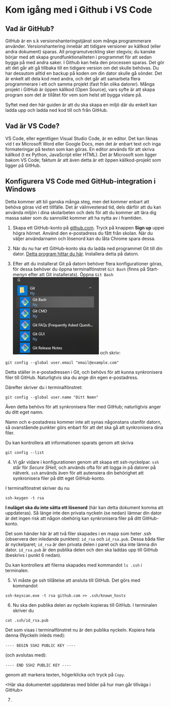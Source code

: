 # Kom igång med i Github i VS Code
## Vad är GitHub?
GitHub är en s.k versionshanteringstjänst som många programmerare använder. Versionshantering innebär att tidigare versioner av källkod (eller andra dokument) sparas. All programutveckling sker stegvis; du kanske börjar med att skapa grundfunktionaliteten i programmet för att sedan bygga på med andra saker. I Github kan hela den processen sparas. Det gör att det går att gå tillbaka till en tidigare version om det skulle behövas. Du har dessutom alltid en backup på koden om din dator skulle gå sönder. Det är enkelt att dela kod med andra, och det går att samarbeta flera programmerare i ett och samma projekt (fast från olika datorer). Många projekt i GitHub är öppen källkod (Open Source), vars syfte är att skapa program som det är tillåtet för vem som helst att bygga vidare på. 

Syftet med den här guiden är att du ska skapa en miljö där du enkelt kan ladda upp och ladda ned kod till och från GitHub.

## Vad är VS Code?
VS Code, eller egentligen Visual Studio Code, är en editor. Det kan liknas vid t ex Microsoft Word eller Google Docs, men det är enbart text och inga formateringar på texten som kan göras. En editor används för att skriva källkod (t ex Python, JavaScript eller HTML). Det är Microsoft som ligger bakom VS Code; faktum är att även detta är ett öppen källkod-projekt som ligger på GitHub.

## Konfigurera VS Code med GitHub-integration i Windows
Detta kommer att bli ganska många steg, men det kommer enbart att behöva göras vid ett tillfälle. Det är välinvesterad tid, dels därför att du kan använda miljön i dina skolarbeten och dels för att du kommer att lära dig massa saker som du sannolikt kommer att ha nytta av i framtiden.

1. Skapa ett GitHub-konto på [github.com](https://github.com). Tryck på knappen **Sign up** uppei högra hörnet. Använd den e-postadress du fått från skolan. När du väljer användarnamn och lösenord kan du låta Chrome spara dessa.

2. När du nu har ett GitHub-konto ska du ladda ned programmet Git till din dator. [Detta program hittar du här](https://git-scm.com/download/). Installera detta på datorn.

3. Efter att du installerat Git på datorn behöver flera konfigurationer göras, för dessa behöver du öppna terminalfönstret `Git Bash` (finns på Start-menyn efter att Git installerats). Öppna `Git Bash`
![](git_start_menu.png)
och skriv:

```
git config --global user.email "email@example.com"
```
Detta ställer in e-postadressen i Git, och behövs för att kunna synkronisera filer till GitHub. Naturligtvis ska du ange din egen e-postadress.

Därefter skriver du i terminalfönstret:

```
git config --global user.name "Ditt Namn"
```

Även detta behövs för att synkronisera filer med GitHub; naturligtvis anger du ditt eget namn.

Namn och e-postadress kommer inte att synas någonstans utanför datorn, så ovanstående punkter görs enbart för att det ska gå att synkronisera dina filer.

Du kan kontrollera att informationen sparats genom att skriva

```
git config --list
```

4. Vi går vidare i konfigurationen genom att skapa ett ssh-nyckelpar. `ssh` står för *Secure SHell*, och används ofta för att logga in på datorer på nätverk. `ssh` används även för att autensiera din behörighet att synkronisera filer på ditt eget GitHub-konto.

I terminalfönstret skriver du nu

```
ssh-keygen -t rsa
```

**I nuläget ska du inte sätta ett lösenord** (här kan detta dokument komma att uppdateras). Så länge inte den privata nyckeln (se nedan) lämnar din dator är det ingen risk att någon obehörig kan synkronisera filer på ditt GitHub-konto.

Det som händer här är att två filer skapades i en mapp som heter .ssh (observera den inledande punkten): `id_rsa` och `id_rsa.pub`. Dessa båda filer är nyckelparet; `id_rsa` är den privata delen i paret och ska inte lämna din dator. `id_rsa.pub` är den publika delen och den ska laddas upp till GitHub (beskrivs i punkt 6 nedan).

Du kan kontrollera att filerna skapades med kommandot `ls .ssh` i terminalen.

5. Vi måste ge ssh tillåtelse att ansluta till GitHub. Det görs med kommandot

```
ssh-keyscan.exe -t rsa github.com >> .ssh/known_hosts
```

6. Nu ska den publika delen av nyckeln kopieras till GitHub. I terminalen skriver du

```
cat .ssh/id_rsa.pub
```

Det som visas i terminalfönstret nu är den publika nyckeln. Kopiera hela denna (Nyckeln inleds med):

`---- BEGIN SSH2 PUBLIC KEY ----`

(och avslutas med): 

`---- END SSH2 PUBLIC KEY ----`

genom att markera texten, högerklicka och tryck på `Copy`.

<Här ska dokumentet uppdateras med bilder på hur man går tillväga i GitHub>

7. <Vidare uppdatering sker om hur VS Code hanteras.>